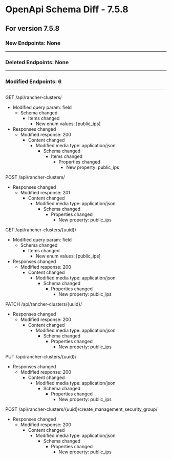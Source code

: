 # OpenApi Schema Diff - 7.5.8

## For version 7.5.8

### New Endpoints: None

-----------------------

### Deleted Endpoints: None

---------------------------

### Modified Endpoints: 6

-------------------------
GET /api/rancher-clusters/

- Modified query param: field
  - Schema changed
    - Items changed
      - New enum values: [public_ips]
- Responses changed
  - Modified response: 200
    - Content changed
      - Modified media type: application/json
        - Schema changed
          - Items changed
            - Properties changed
              - New property: public_ips

POST /api/rancher-clusters/

- Responses changed
  - Modified response: 201
    - Content changed
      - Modified media type: application/json
        - Schema changed
          - Properties changed
            - New property: public_ips

GET /api/rancher-clusters/{uuid}/

- Modified query param: field
  - Schema changed
    - Items changed
      - New enum values: [public_ips]
- Responses changed
  - Modified response: 200
    - Content changed
      - Modified media type: application/json
        - Schema changed
          - Properties changed
            - New property: public_ips

PATCH /api/rancher-clusters/{uuid}/

- Responses changed
  - Modified response: 200
    - Content changed
      - Modified media type: application/json
        - Schema changed
          - Properties changed
            - New property: public_ips

PUT /api/rancher-clusters/{uuid}/

- Responses changed
  - Modified response: 200
    - Content changed
      - Modified media type: application/json
        - Schema changed
          - Properties changed
            - New property: public_ips

POST /api/rancher-clusters/{uuid}/create_management_security_group/

- Responses changed
  - Modified response: 200
    - Content changed
      - Modified media type: application/json
        - Schema changed
          - Properties changed
            - New property: public_ips
